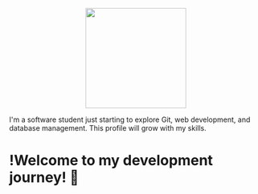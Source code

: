 <p align="center">
  <img src="https://github.com/user-attachments/assets/1c859492-3608-4f56-ae51-617299fddee0" width="200"/>
</p>
I'm a software student just starting to explore Git, web development, and database management. 
This profile will grow with my skills. 
<h1>
  !Welcome to my development journey! 🚀
</h1>





